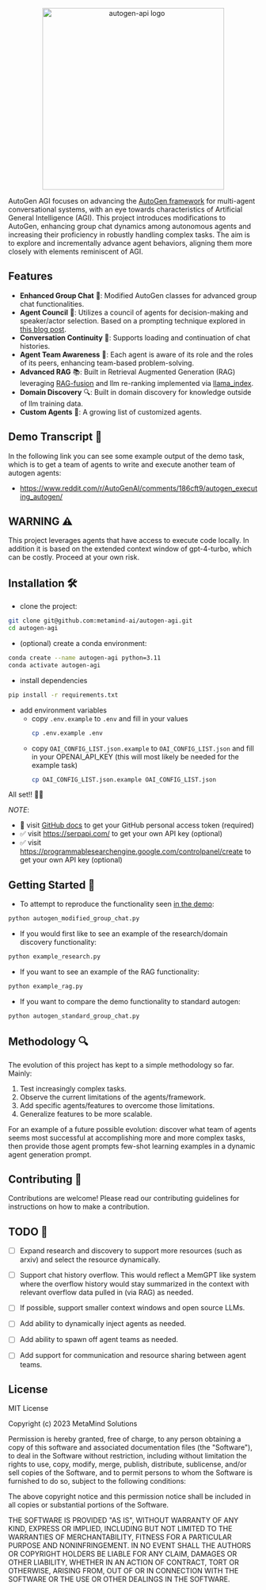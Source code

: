 <p align="center"><a><img width="367" height="367" src="https://github.com/metamind-ai/autogen-agi/assets/12631935/091b52b9-033c-48f6-ab61-1cff2e3f434f" alt="autogen-api logo"></a></p>



AutoGen AGI focuses on advancing the [AutoGen framework](https://github.com/microsoft/autogen) for multi-agent conversational systems, with an eye towards characteristics of Artificial General Intelligence (AGI). This project introduces modifications to AutoGen, enhancing group chat dynamics among autonomous agents and increasing their proficiency in robustly handling complex tasks. The aim is to explore and incrementally advance agent behaviors, aligning them more closely with elements reminiscent of AGI.


## Features
- **Enhanced Group Chat** 💬: Modified AutoGen classes for advanced group chat functionalities.
- **Agent Council** 🧙: Utilizes a council of agents for decision-making and speaker/actor selection. Based on a prompting technique explored in [this blog post](https://www.prompthub.us/blog/exploring-multi-persona-prompting-for-better-outputs).
- **Conversation Continuity** 🔄: Supports loading and continuation of chat histories.
- **Agent Team Awareness** 👥: Each agent is aware of its role and the roles of its peers, enhancing team-based problem-solving.
- **Advanced RAG** 📚: Built in Retrieval Augmented Generation (RAG) leveraging [RAG-fusion](https://towardsdatascience.com/forget-rag-the-future-is-rag-fusion-1147298d8ad1) and llm re-ranking implemented via [llama_index](https://www.llamaindex.ai/).
- **Domain Discovery** 🔍: Built in domain discovery for knowledge outside of llm training data.
- **Custom Agents** 🌟: A growing list of customized agents.


## Demo Transcript 📜
In the following link you can see some example output of the demo task, which is to get a team of agents to write and execute another team of autogen agents: 
- https://www.reddit.com/r/AutoGenAI/comments/186cft9/autogen_executing_autogen/

## WARNING ⚠️
This project leverages agents that have access to execute code locally. In addition it is based on the extended context window of gpt-4-turbo, which can be costly. Proceed at your own risk.

## Installation 🛠️
- clone the project:
```bash
git clone git@github.com:metamind-ai/autogen-agi.git
cd autogen-agi
```
- (optional) create a conda environment:
```bash
conda create --name autogen-agi python=3.11
conda activate autogen-agi
```
- install dependencies
```bash
pip install -r requirements.txt
```
- add environment variables
  - copy `.env.example` to `.env` and fill in your values
    ```bash
    cp .env.example .env
    ```
  - copy `OAI_CONFIG_LIST.json.example` to `OAI_CONFIG_LIST.json` and fill in your OPENAI_API_KEY (this will most likely be needed for the example task)
    ```bash
    cp OAI_CONFIG_LIST.json.example OAI_CONFIG_LIST.json
    ```

All set!! 🎉✨
 
*NOTE*: 
- 🔴 visit [GitHub docs](https://docs.github.com/en/enterprise-server@3.9/authentication/keeping-your-account-and-data-secure/managing-your-personal-access-tokens) to get your GitHub personal access token (required)
- ✅ visit https://serpapi.com/ to get your own API key (optional)
- ✅ visit https://programmablesearchengine.google.com/controlpanel/create to get your own API key (optional)
  
## Getting Started 🚀
- To attempt to reproduce the functionality seen [in the demo](https://www.prompthub.us/blog/exploring-multi-persona-prompting-for-better-outputs):
```bash
python autogen_modified_group_chat.py
```
- If you would first like to see an example of the research/domain discovery functionality:
```bash
python example_research.py
```
- If you want to see an example of the RAG functionality:
```bash
python example_rag.py
```
- If you want to compare the demo functionality to standard autogen:
```bash
python autogen_standard_group_chat.py
```

## Methodology 🔍
The evolution of this project has kept to a simple methodology so far. Mainly: 
1) Test increasingly complex tasks.
2) Observe the current limitations of the agents/framework.
3) Add specific agents/features to overcome those limitations.
4) Generalize features to be more scalable.

For an example of a future possible evolution: discover what team of agents seems most successful at accomplishing more and more complex tasks, then provide those agent prompts few-shot learning examples in a dynamic agent generation prompt.

## Contributing 🤝
Contributions are welcome! Please read our contributing guidelines for instructions on how to make a contribution.

## TODO 📝

- [ ] Expand research and discovery to support more resources (such as arxiv) and select the resource dynamically.
- [ ] Support chat history overflow. This would reflect a MemGPT like system where the overflow history would stay summarized in the context with relevant overflow data pulled in (via RAG) as needed.
- [ ] If possible, support smaller context windows and open source LLMs.
- [ ] Add ability to dynamically inject agents as needed.
- [ ] Add ability to spawn off agent teams as needed.
- [ ] Add support for communication and resource sharing between agent teams.


## License

MIT License

Copyright (c) 2023 MetaMind Solutions

Permission is hereby granted, free of charge, to any person obtaining a copy of this software and associated documentation files (the "Software"), to deal in the Software without restriction, including without limitation the rights to use, copy, modify, merge, publish, distribute, sublicense, and/or sell copies of the Software, and to permit persons to whom the Software is furnished to do so, subject to the following conditions:

The above copyright notice and this permission notice shall be included in all copies or substantial portions of the Software.

THE SOFTWARE IS PROVIDED "AS IS", WITHOUT WARRANTY OF ANY KIND, EXPRESS OR IMPLIED, INCLUDING BUT NOT LIMITED TO THE WARRANTIES OF MERCHANTABILITY, FITNESS FOR A PARTICULAR PURPOSE AND NONINFRINGEMENT. IN NO EVENT SHALL THE AUTHORS OR COPYRIGHT HOLDERS BE LIABLE FOR ANY CLAIM, DAMAGES OR OTHER LIABILITY, WHETHER IN AN ACTION OF CONTRACT, TORT OR OTHERWISE, ARISING FROM, OUT OF OR IN CONNECTION WITH THE SOFTWARE OR THE USE OR OTHER DEALINGS IN THE SOFTWARE.

